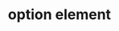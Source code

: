 ---
{
  "title": "option element",
  "description": "",
  "category": "html",
  "keywords": [
    "option element"
  ],
  "last_test_date": "2019-07-24",
  "test_results_url": "https://a11ysupport.io/tech/html/option_element",
  "test_url": "https://a11ysupport.io/tech/html/option_element",
  "stats": {
    "dragon_win": {
      "chrome": {
        "75-79": "a"
      }
    },
    "jaws": {
      "chrome": {
        "80": "a"
      },
      "ie": {
        "11": "a"
      },
      "firefox": {
        "73": "a"
      }
    },
    "narrator": {
      "edge": {
        "44": "a"
      }
    },
    "nvda": {
      "chrome": {
        "80": "a"
      },
      "firefox": {
        "73": "a"
      }
    },
    "orca": {
      "firefox": {
        "73": "a"
      }
    },
    "talkback": {
      "and_chr": {
        "80": "a"
      }
    },
    "va_and": {
      "and_chr": {
        "77-79": "a"
      }
    },
    "vo_ios": {
      "ios_saf": {
        "13.3.1": "a"
      }
    },
    "vo_macos": {
      "safari": {
        "13.0.5": "a"
      }
    },
    "vc_ios": {
      "ios_saf": {
        "13.0-13.3.1": "a"
      }
    },
    "vc_macos": {
      "safari": {
        "13.0.5-13.0.2": "a"
      }
    },
    "wsr": {
      "edge": {
        "44": "a"
      },
      "chrome": {
        "77-79": "a"
      }
    }
  },
  "links": {
    "WHATWG HTML spec for the option element": "https://html.spec.whatwg.org/#the-option-element",
    "HTML AAM for the option element": "https://w3c.github.io/html-aam/#el-option"
  }
}
---